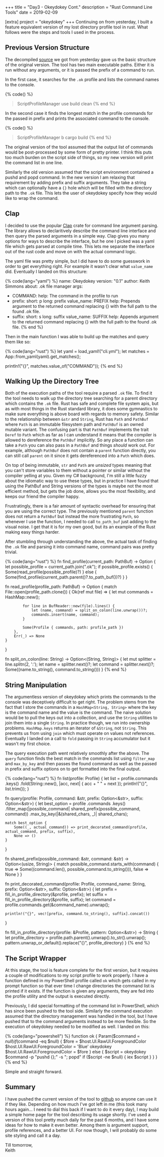 +++
title = "Day3 - Okeydokey Cont."
description = "Rust Command Line Tools"
date = 2019-02-09

[extra]
project = "okeydokey"
+++
Continuing on from yesterday, I built a feature equivalent version of my lost
directory profile tool in rust. What follows were the steps and tools I used in
the process.

## Previous Version Structure

The decompiled
[source](https://gist.github.com/Kethku/ee982b01ef4ef022da3522b28e3997ad) we got
from yesterday gave us the basic structure of the original version. The tool has
two main executable paths. Either it is run without any arguments, or it is
passed the prefix of a command to run. 

In the first case, it searches for the `.ok` profile and lists the command names
to the console.

{% code() %}
> ScriptProfileManager
use
build
clean
{% end %}

In the second case it finds the longest match in the profile commands for the
passed in prefix and prints the associated command to the console.

{% code() %}
> ScriptProfileManager b
cargo build
{% end %}

The original version of the tool assumed that the output list of commands would
be post-processed by some form of pretty printer. I think this puts too much
burden on the script side of things, so my new version will print the command
list in one line.

Similarly the old version assumed that the script environment contained a pushd
and popd command. In the new version I am relaxing that requirement by adding
prefix and suffix arguments. They take a string which can optionally have a `{}`
hole which will be filled with the directory path to the `.ok` file. This lets
the user of okeydokey specify how they would like to wrap the command.

## Clap

I decided to use the popular [Clap](https://github.com/clap-rs/clap) crate for
command line argument parsing. The library allows to declaritively describe the
command line interface and then query the parsed arguments in a simple way. Clap
gives you many options for ways to describe the interface, but he one I picked
was a yaml file which gets parsed at compile time. This lets me separate the
interface out of the rust code and move on with the actual command logic.

The yaml file was pretty simple, but I did have to do some guesswork in order to
get everything right. For example it wasn't clear what `value_name` did.
Eventually I landed on this structure:

{% code(lang="yaml") %}
name: Okeydokey
version: "0.1"
author: Keith Simmons
about: .ok file manager
args:
  - COMMAND:
      help: The command in the profile to run
  - prefix:
      short: p
      long: prefix
      value_name: PREFIX
      help: Prepends argument to the returned command replacing {} with the full path to the found .ok file.
  - suffix:
      short: s
      long: suffix
      value_name: SUFFIX
      help: Appends argument to the returned command replacing {} with the full path to the found .ok file.
{% end %}

Then in the main function I was able to build up the matches and query them like so:

{% code(lang="rust") %}
let yaml = load_yaml!("cli.yml");
let matches = App::from_yaml(yaml).get_matches();

println!("{}", matches.value_of("COMMAND"));
{% end %}

## Walking Up the Directory Tree

Both of the execution paths of the tool require a parsed `.ok` file. To find it
the tool needs to walk up the directory tree searching for a parent directory
which contains the `.ok` file. Rust has safe and complete file system apis, but
as with most things in the Rust standard library, it does some gymnastics to
make sure everything is above board with regards to memory safety. Similar to
the relationship between `&str` and `String`, Rust has `Path` and `PathBuf`
where `Path` is an immutable filesystem path and `PathBuf` is an owned mutable
variant. The confusing part is that `PathBuf` implements the trait `Deref` to
`Path` which as far as I can understand it means that the compiler is allowed to
dereference the `PathBuf` implicitly. So any place a function can take a `Path`
you can also pass in a `PathBuf` and things *should* work out. For example,
although `PathBuf` does not contain a `parent` function directly, you can still
call `parent` on it since it gets dereferenced into a `Path` which does.

On top of being immutable, `str` and `Path` are *unsized* types meaning that you
can't store variables to them without a pointer or similar without the compiler
yelling at you. Given my C# background, I'm still a little fuzzy about the
idiomatic way to use these types, but in practice I have found that using the
PathBuf and String versions of the types is maybe not the most efficient method,
but gets the job done, allows you the most flexibility, and keeps our friend the
compiler happy. 

Frustratingly, there is a fair amount of syntactic overhead for ensuring that
you are using the correct type. The previously mentioned `parent` function does
not return a `PathBuf` but instead the more frustrating `Path`, so whenever I
use the function, I needed to call `to_path_buf` just adding to the visual
noise. I get that it is for my own good, but its an example of the Rust making
easy things harder.

After stumbling through understanding the above, the actual task of finding the
`.ok` file and parsing it into command name, command pairs was pretty trivial.

{% code(lang="rust") %}
fn find_profile(current_path: PathBuf) -> Option<Profile> {
    let possible_profile = current_path.join(".ok");
    if possible_profile.exists() {
        Some(read_profile(possible_profile)?)
    } else {
        Some(find_profile(current_path.parent()?.to_path_buf())?)
    }
}

fn read_profile(profile_path: PathBuf) -> Option<Profile> {
    match File::open(profile_path.clone()) {
        Ok(ref mut file) => {
            let mut commands = HashMap::new();

            for line in BufReader::new(file).lines() {
                let (name, command) = split_on_colon(line.unwrap())?;
                commands.insert(name, command);
            }

            Some(Profile { commands, path: profile_path })
        },
        Err(_) => None
    }
}

fn split_on_colon(line: String) -> Option<(String, String)> {
    let mut splitter = line.splitn(2, ':');
    let name = splitter.next()?;
    let command = splitter.next()?;
    Some((name.to_string(), command.to_string()))
}
{% end %}

## String Manipulation

The argumentless version of okeydokey which prints the commands to the console
was deceptively difficult to get right. The problem stems from the fact that I
store the commands in a `HashMap<String, String>` where the key is the command
name and the value is the command. The naive solution would be to pull the keys
out into a collection, and use the `String` utilities to join them into a single
`String`. In practice though, we run into ownership problems. `HashMap.keys`
returns an iterator of `&String`, not `String`. This prevents us from using
`join` which must operate on values not references. Eventually I landed
on a call to `fold` passing in `String` accumulator but it wasn't my first choice.

The query execution path went relatively smoothly after the above. The `query` function finds the best match in the commands list using `filter_map` and `max_by_key` and then passes the found command as well as the passed in prefix and suffix options on to get formatted into the final output.

{% code(lang="rust") %}
fn list(profile: Profile) {
    let list = profile.commands
        .keys()
        .fold(String::new(), |acc, next| {
            acc + " " + next
        });
    println!("{}", list.trim());
}

fn query(profile: Profile, command: &str, prefix: Option<&str>, suffix: Option<&str>) {
    let best_option = profile
        .commands
        .keys()
        .filter_map(|possible_command| shared_prefix(possible_command, command))
        .max_by_key(|&(shared_chars, _)| shared_chars);

    match best_option {
        Some((_, actual_command)) => print_decorated_command(profile, actual_command, prefix, suffix),
        None => ()
    }
}

fn shared_prefix(possible_command: &str, command: &str) -> Option<(usize, String)> {
    match possible_command.starts_with(command) {
        true => Some((command.len(), possible_command.to_string())),
        false => None
    }
}

fn print_decorated_command(profile: Profile, command_name: String, prefix: Option<&str>, suffix: Option<&str>) {
    let prefix = fill_in_profile_directory(&profile, prefix);
    let suffix = fill_in_profile_directory(&profile, suffix);
    let command = profile.commands.get(&command_name).unwrap();

    println!("{}", vec![prefix, command.to_string(), suffix].concat())
}

fn fill_in_profile_directory(profile: &Profile, pattern: Option<&str>) -> String {
    let profile_directory = profile.path.parent().unwrap().to_str().unwrap();
    pattern.unwrap_or_default().replace("{}", profile_directory)
}
{% end %}

## The Script Wrapper

At this stage, the tool is feature complete for the first version, but it
requires a couple of modifications to my script profile to work properly. I have
a function defined in my PowerShell profile called `ok` which gets called in my
prompt function so that ever time I change directories the command list is
printed if it exists. If the function is given any arguments, they are fed into
the profile utility and the output is executed directly.

Previously, I did special formatting of the command list in PowerShell, which
has since been pushed to the tool side. Similarly the command execution assumed
that the directory management was handled in the tool, but I have pushed that to
the command arguments instead to be more flexible. So the execution of okeydokey
needed to be modified as well. I landed on this:

{% code(lang="powershell") %}
function ok
{
  Param($command = $null)
  if ($command -eq $null) {
    $fore = $host.UI.RawUI.ForegroundColor
    $host.UI.RawUI.ForegroundColor = 'Blue'
    okeydokey
    $host.UI.RawUI.ForegroundColor = $fore
  } else {
    $script = okeydokey $command -p "pushd {};" -s "; popd"
    if ($script -ne $null) {
      iex $script
    }
  }
}
{% end %}

Simple and straight forward.

## Summary

I have pushed the current version of the tool to
[github](https://github.com/Kethku/okeydokey) so anyone can use it if they like.
Depending on how much I've got left in me (this took many hours again... I need
to dial this back if I want to do it every day), I may build a simple home page
for the tool describing its usage shortly. I've used a version of this tool
pretty much daily for the past 6 months, and I have some ideas for how to make
it even better. Among them is argument support, profile references, and a better
UI. For now though, I will probably do some site styling and call it a day.

Till tomorrow,  
Keith
